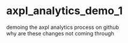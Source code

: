 # axpl_analytics_demo_1
demoing the axpl analytics process on github
<br>
why are these changes not coming through <br>